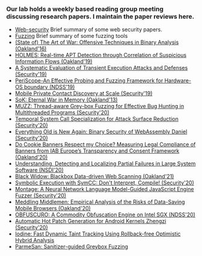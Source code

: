 ### Our lab holds a weekly based reading group meeting discussing research papers. I maintain the paper reviews here.
- [Web-security](web-security.md) Brief summary of some web security papers.
- [Fuzzing](https://github.com/bin2415/fuzzing_paper) Brief summary of some fuzzing tools
- [(State of) The Art of War: Offensive Techniques in Binary Analysis (Oakland'16)](angr.md)
- [HOLMES: Real-time APT Detection through Correlation of Suspicious Information Flows (Oakland'19)](holmes.md)
- [A Systematic Evaluation of Transient Execution Attacks and Defenses (Security'19)](transient-exe.md)
- [PeriScope-An Effective Probing and Fuzzing Framework for Hardware-OS boundary (NDSS'19)](periscope.md)
- [Mobile Private Contact Discovery at Scale (Security'19)](mobile-contact-security19.md)
- [SoK: Eternal War in Memory (Oakland'13)](memory-safety.md)
- [MUZZ: Thread-aware Grey-box Fuzzing for Effective Bug Hunting in Multithreaded Programs (Security'20)](muzz.md)
- [Temporal System Call Specialization for Attack Surface Reduction (Security'20)](temporal-specialization.md)
- [Everything Old is New Again: Binary Security of WebAssembly Daniel (Security'20)](wasm.md)
- [Do Cookie Banners Respect my Choice? Measuring Legal Compliance of Banners from IAB Europe’s Transparency and Consent Framework (Oakland'20)](cookie-banners.md)
- [Understanding, Detecting and Localizing Partial Failures in Large System Software (NSDI'20)](omegagen.md)
- [Black Widow: Blackbox Data-driven Web Scanning (Oakland'21)](black-window.md)
- [Symbolic Execution with SymCC: Don't Interpret, Compile! (Security'20)](symcc.md)
- [Montage: A Neural Network Language Model-Guided JavaScript Engine Fuzzer (Security'20)](montage.md)
- [Meddling Middlemen: Empirical Analysis of the Risks of Data-Saving Mobile Browsers (Oakland'20)](meddling-middlemen.md)
- [OBFUSCURO: A Commodity Obfuscation Engine on Intel SGX (NDSS'20)](obfuscuro.md)
- [Automatic Hot Patch Generation for Android Kernels Zhengzi (Security'20)](vulmet.md)
- [Iodine: Fast Dynamic Taint Tracking Using Rollback-free Optimistic Hybrid Analysis](iodine.md)
- [ParmeSan: Sanitizer-guided Greybox Fuzzing](parmesan.md)
